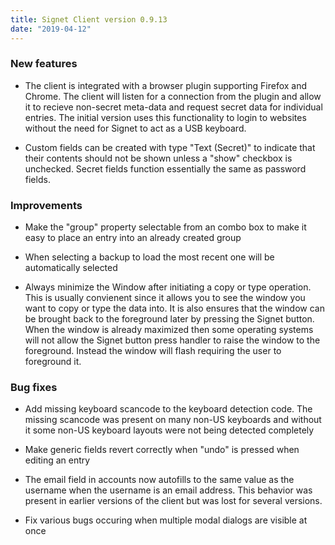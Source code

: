 ```yaml
---
title: Signet Client version 0.9.13
date: "2019-04-12"
---
```


### New features

- The client is integrated with a browser plugin supporting Firefox and Chrome. The client will listen for a connection from the plugin and allow it to recieve non-secret meta-data and request
secret data for individual entries. The initial version uses this functionality to login to websites without the need for Signet to act as a USB keyboard.

- Custom fields can be created with type "Text (Secret)" to indicate that their contents should not be shown unless a "show" checkbox is unchecked. Secret fields function essentially the same as password fields.

### Improvements

- Make the "group" property selectable from an combo box to make it easy to place an entry into an already created group

- When selecting a backup to load the most recent one will be automatically selected

- Always minimize the Window after initiating a copy or type operation. This is usually convienent since it allows you to see the window you want to copy or type the data into. It is also ensures that the window can be brought back to the foreground later by pressing the Signet button. When the window is already maximized then some operating systems will not allow the Signet button press
handler to raise the window to the foreground. Instead the window will flash requiring the user to foreground it.

### Bug fixes

- Add missing keyboard scancode to the keyboard detection code. The missing scancode was present on many non-US keyboards and without it some non-US keyboard layouts were not being detected
completely

- Make generic fields revert correctly when "undo" is pressed when editing an entry

- The email field in accounts now autofills to the same value as the username when the username is an email address. This behavior was present in earlier versions of the client but was lost for several versions.

- Fix various bugs occuring when multiple modal dialogs are visible at once
